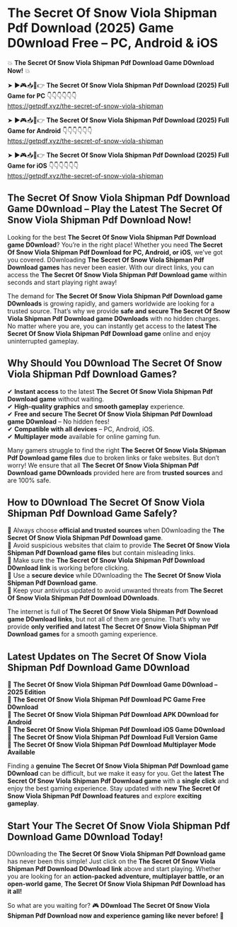 # The Secret Of Snow Viola Shipman Pdf Download (2025) Game D0wnload Free – PC, Android & iOS

💥 **The Secret Of Snow Viola Shipman Pdf Download Game D0wnload Now!** 💥  

➤ ►🎮📥📱👉 **The Secret Of Snow Viola Shipman Pdf Download (2025) Full Game for PC** 👇👇👇👇👇👇  
https://getpdf.xyz/the-secret-of-snow-viola-shipman  

➤ ►🎮📥📱👉 **The Secret Of Snow Viola Shipman Pdf Download (2025) Full Game for Android** 👇👇👇👇👇👇  
https://getpdf.xyz/the-secret-of-snow-viola-shipman  

➤ ►🎮📥📱👉 **The Secret Of Snow Viola Shipman Pdf Download (2025) Full Game for iOS** 👇👇👇👇👇👇  
https://getpdf.xyz/the-secret-of-snow-viola-shipman  

## The Secret Of Snow Viola Shipman Pdf Download Game D0wnload – Play the Latest The Secret Of Snow Viola Shipman Pdf Download Now!

Looking for the best **The Secret Of Snow Viola Shipman Pdf Download game D0wnload**? You’re in the right place! Whether you need **The Secret Of Snow Viola Shipman Pdf Download for PC, Android, or iOS**, we’ve got you covered. D0wnloading **The Secret Of Snow Viola Shipman Pdf Download games** has never been easier. With our direct links, you can access the **The Secret Of Snow Viola Shipman Pdf Download game** within seconds and start playing right away!  

The demand for **The Secret Of Snow Viola Shipman Pdf Download game D0wnloads** is growing rapidly, and gamers worldwide are looking for a trusted source. That’s why we provide **safe and secure The Secret Of Snow Viola Shipman Pdf Download game D0wnloads** with no hidden charges. No matter where you are, you can instantly get access to the **latest The Secret Of Snow Viola Shipman Pdf Download game** online and enjoy uninterrupted gameplay.  

## **Why Should You D0wnload The Secret Of Snow Viola Shipman Pdf Download Games?**  

✔ **Instant access** to the latest **The Secret Of Snow Viola Shipman Pdf Download game** without waiting.  
✔ **High-quality graphics** and **smooth gameplay** experience.  
✔ **Free and secure The Secret Of Snow Viola Shipman Pdf Download game D0wnload** – No hidden fees!  
✔ **Compatible with all devices** – PC, Android, iOS.  
✔ **Multiplayer mode** available for online gaming fun.  

Many gamers struggle to find the right **The Secret Of Snow Viola Shipman Pdf Download game files** due to broken links or fake websites. But don’t worry! We ensure that all **The Secret Of Snow Viola Shipman Pdf Download game D0wnloads** provided here are from **trusted sources** and are 100% safe.  

## **How to D0wnload The Secret Of Snow Viola Shipman Pdf Download Game Safely?**  

📌 Always choose **official and trusted sources** when D0wnloading the **The Secret Of Snow Viola Shipman Pdf Download game**.  
📌 Avoid suspicious websites that claim to provide **The Secret Of Snow Viola Shipman Pdf Download game files** but contain misleading links.  
📌 Make sure the **The Secret Of Snow Viola Shipman Pdf Download D0wnload link** is working before clicking.  
📌 Use a **secure device** while D0wnloading the **The Secret Of Snow Viola Shipman Pdf Download game**.  
📌 Keep your antivirus updated to avoid unwanted threats from **The Secret Of Snow Viola Shipman Pdf Download D0wnloads**.  

The internet is full of **The Secret Of Snow Viola Shipman Pdf Download game D0wnload links**, but not all of them are genuine. That’s why we provide **only verified and latest The Secret Of Snow Viola Shipman Pdf Download games** for a smooth gaming experience.  

## **Latest Updates on The Secret Of Snow Viola Shipman Pdf Download Game D0wnload**  

🔹 **The Secret Of Snow Viola Shipman Pdf Download Game D0wnload – 2025 Edition**  
🔹 **The Secret Of Snow Viola Shipman Pdf Download PC Game Free D0wnload**  
🔹 **The Secret Of Snow Viola Shipman Pdf Download APK D0wnload for Android**  
🔹 **The Secret Of Snow Viola Shipman Pdf Download iOS Game D0wnload**  
🔹 **The Secret Of Snow Viola Shipman Pdf Download Full Version Game**  
🔹 **The Secret Of Snow Viola Shipman Pdf Download Multiplayer Mode Available**  

Finding a **genuine The Secret Of Snow Viola Shipman Pdf Download game D0wnload** can be difficult, but we make it easy for you. Get the **latest The Secret Of Snow Viola Shipman Pdf Download game** with a **single click** and enjoy the best gaming experience. Stay updated with **new The Secret Of Snow Viola Shipman Pdf Download features** and explore **exciting gameplay**.  

## **Start Your The Secret Of Snow Viola Shipman Pdf Download Game D0wnload Today!**  

D0wnloading the **The Secret Of Snow Viola Shipman Pdf Download game** has never been this simple! Just click on the **The Secret Of Snow Viola Shipman Pdf Download D0wnload link** above and start playing. Whether you are looking for an **action-packed adventure, multiplayer battle, or an open-world game**, **The Secret Of Snow Viola Shipman Pdf Download has it all!**  

So what are you waiting for? 🎮 **D0wnload The Secret Of Snow Viola Shipman Pdf Download now and experience gaming like never before!** 🚀  